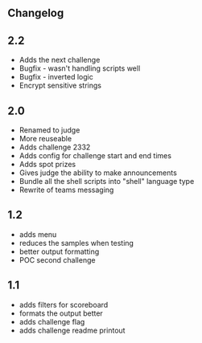 ## Changelog

## 2.2 
  - Adds the next challenge
  - Bugfix - wasn't handling scripts well
  - Bugfix - inverted logic
  - Encrypt sensitive strings

## 2.0
  - Renamed to judge
  - More reuseable
  - Adds challenge 2332
  - Adds config for challenge start and end times
  - Adds spot prizes
  - Gives judge the ability to make announcements
  - Bundle all the shell scripts into "shell" language type
  - Rewrite of teams messaging
 
## 1.2
  - adds menu
  - reduces the samples when testing
  - better output formatting
  - POC second challenge

## 1.1
  - adds filters for scoreboard
  - formats the output better
  - adds challenge flag
  - adds challenge readme printout
 